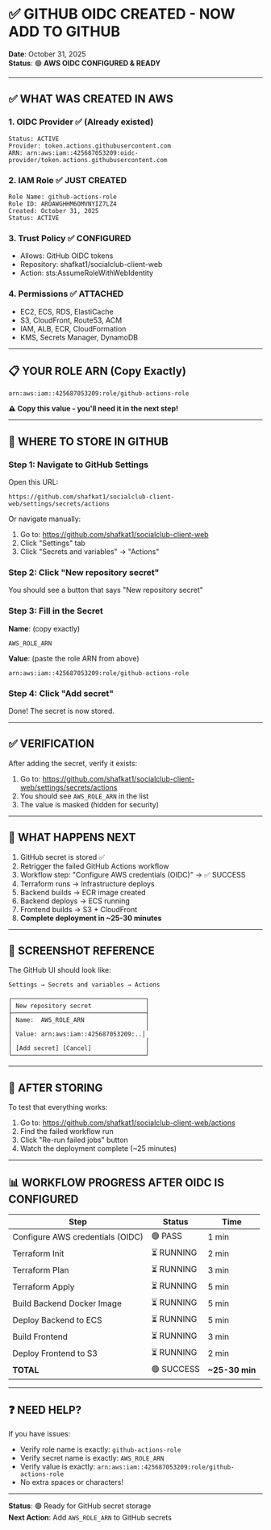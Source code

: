 # ✅ **GITHUB OIDC CREATED - NOW ADD TO GITHUB**

**Date**: October 31, 2025  
**Status**: 🟢 **AWS OIDC CONFIGURED & READY**

---

## ✅ **WHAT WAS CREATED IN AWS**

### **1. OIDC Provider** ✅ (Already existed)
```
Status: ACTIVE
Provider: token.actions.githubusercontent.com
ARN: arn:aws:iam::425687053209:oidc-provider/token.actions.githubusercontent.com
```

### **2. IAM Role** ✅ JUST CREATED
```
Role Name: github-actions-role
Role ID: AROAWGHHM6OMVNYIZ7LZ4
Created: October 31, 2025
Status: ACTIVE
```

### **3. Trust Policy** ✅ CONFIGURED
- Allows: GitHub OIDC tokens
- Repository: shafkat1/socialclub-client-web
- Action: sts:AssumeRoleWithWebIdentity

### **4. Permissions** ✅ ATTACHED
- EC2, ECS, RDS, ElastiCache
- S3, CloudFront, Route53, ACM
- IAM, ALB, ECR, CloudFormation
- KMS, Secrets Manager, DynamoDB

---

## 📋 **YOUR ROLE ARN (Copy Exactly)**

```
arn:aws:iam::425687053209:role/github-actions-role
```

**⚠️ Copy this value - you'll need it in the next step!**

---

## 🔗 **WHERE TO STORE IN GITHUB**

### **Step 1: Navigate to GitHub Settings**

Open this URL:
```
https://github.com/shafkat1/socialclub-client-web/settings/secrets/actions
```

Or navigate manually:
1. Go to: https://github.com/shafkat1/socialclub-client-web
2. Click "Settings" tab
3. Click "Secrets and variables" → "Actions"

### **Step 2: Click "New repository secret"**

You should see a button that says "New repository secret"

### **Step 3: Fill in the Secret**

**Name**: (copy exactly)
```
AWS_ROLE_ARN
```

**Value**: (paste the role ARN from above)
```
arn:aws:iam::425687053209:role/github-actions-role
```

### **Step 4: Click "Add secret"**

Done! The secret is now stored.

---

## ✅ **VERIFICATION**

After adding the secret, verify it exists:

1. Go to: https://github.com/shafkat1/socialclub-client-web/settings/secrets/actions
2. You should see `AWS_ROLE_ARN` in the list
3. The value is masked (hidden for security)

---

## 🎯 **WHAT HAPPENS NEXT**

1. GitHub secret is stored ✅
2. Retrigger the failed GitHub Actions workflow
3. Workflow step: "Configure AWS credentials (OIDC)" → ✅ SUCCESS
4. Terraform runs → Infrastructure deploys
5. Backend builds → ECR image created
6. Backend deploys → ECS running
7. Frontend builds → S3 + CloudFront
8. **Complete deployment in ~25-30 minutes**

---

## 📸 **SCREENSHOT REFERENCE**

The GitHub UI should look like:

```
Settings → Secrets and variables → Actions

┌─────────────────────────────────────┐
│ New repository secret               │
├─────────────────────────────────────┤
│ Name:  AWS_ROLE_ARN                 │
│                                     │
│ Value: arn:aws:iam::425687053209:..│
│                                     │
│ [Add secret] [Cancel]               │
└─────────────────────────────────────┘
```

---

## 🚀 **AFTER STORING**

To test that everything works:

1. Go to: https://github.com/shafkat1/socialclub-client-web/actions
2. Find the failed workflow run
3. Click "Re-run failed jobs" button
4. Watch the deployment complete (~25 minutes)

---

## 📊 **WORKFLOW PROGRESS AFTER OIDC IS CONFIGURED**

| Step | Status | Time |
|------|--------|------|
| Configure AWS credentials (OIDC) | 🟢 PASS | 1 min |
| Terraform Init | ⏳ RUNNING | 2 min |
| Terraform Plan | ⏳ RUNNING | 3 min |
| Terraform Apply | ⏳ RUNNING | 5 min |
| Build Backend Docker Image | ⏳ RUNNING | 5 min |
| Deploy Backend to ECS | ⏳ RUNNING | 5 min |
| Build Frontend | ⏳ RUNNING | 3 min |
| Deploy Frontend to S3 | ⏳ RUNNING | 2 min |
| **TOTAL** | 🟢 SUCCESS | **~25-30 min** |

---

## ❓ **NEED HELP?**

If you have issues:
- Verify role name is exactly: `github-actions-role`
- Verify secret name is exactly: `AWS_ROLE_ARN`
- Verify value is exactly: `arn:aws:iam::425687053209:role/github-actions-role`
- No extra spaces or characters!

---

**Status**: 🟢 Ready for GitHub secret storage  
**Next Action**: Add `AWS_ROLE_ARN` to GitHub secrets
